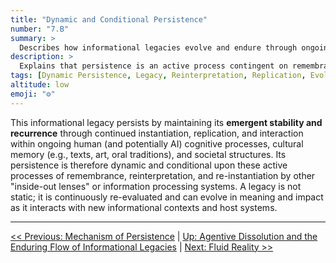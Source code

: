 ```yaml
---
title: "Dynamic and Conditional Persistence"
number: "7.B"
summary: >
  Describes how informational legacies evolve and endure through ongoing reinterpretation, replication, and host interaction.
description: >
  Explains that persistence is an active process contingent on remembrance and re-instantiation by human and AI systems, emphasizing emergent stability and continual re-evaluation.
tags: [Dynamic Persistence, Legacy, Reinterpretation, Replication, Evolution]
altitude: low
emoji: "⚙️"
---
```


<!--

- Needs fleshing out

-->

This informational legacy persists by maintaining its **emergent stability and recurrence** through continued instantiation, replication, and interaction within ongoing human (and potentially AI) cognitive processes, cultural memory (e.g., texts, art, oral traditions), and societal structures. Its persistence is therefore dynamic and conditional upon these active processes of remembrance, reinterpretation, and re-instantiation by other "inside-out lenses" or information processing systems. A legacy is not static; it is continuously re-evaluated and can evolve in meaning and impact as it interacts with new informational contexts and host systems.

---
[<< Previous: Mechanism of Persistence](7a-mechanism-persistence.md) | [Up: Agentive Dissolution and the Enduring Flow of Informational Legacies](7-agentive-dissolution-legacy.md) | [Next: Fluid Reality >>](../08-fluid-reality/8-fluid-reality.md)
